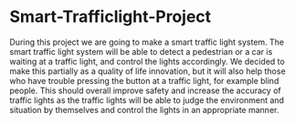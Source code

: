 # Smart-Trafficlight-Project

During this project we are going to make a smart traffic light system. The smart traffic light 
system will be able to detect a pedestrian or a car is waiting at a traffic
light, and control the lights accordingly. We decided to make this partially as a quality of
life innovation, but it will also help those who have trouble pressing the button at a traffic
light, for example blind people. This should overall improve safety and increase the accuracy
of traffic lights as the traffic lights will be able to judge the environment and situation by
themselves and control the lights in an appropriate manner.
